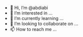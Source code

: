 - 👋 Hi, I’m @abdiabi
- 👀 I’m interested in ...
- 🌱 I’m currently learning ...
- 💞️ I’m looking to collaborate on ...
- 📫 How to reach me ...

<!---
abdiabi/abdiabi is a ✨ special ✨ repository because its `README.md` (this file) appears on your GitHub profile.
You can click the Preview link to take a look at your changes.
--->
